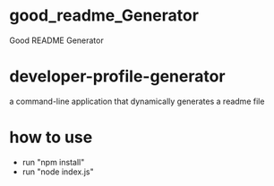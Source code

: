 # good_readme_Generator
Good README Generator

# developer-profile-generator
a command-line application that dynamically generates a readme file

# how to use
* run "npm install"
* run "node index.js"
